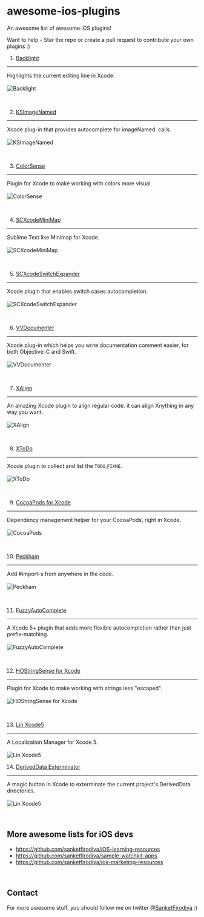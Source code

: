 # awesome-ios-plugins
An awesome list of awesome iOS plugins!

Want to help - Star the repo or create a pull request to contribute your own plugins :)

1. [Backlight](https://github.com/limejelly/Backlight-for-XCode) 
---
Highlights the current editing line in Xcode.
<br/><br/>
![Backlight](https://github.com/sanketfirodiya/awesome-ios-plugins/blob/master/screenshots/Backlight.png)

<br/>

2. [KSImageNamed](https://github.com/ksuther/KSImageNamed-Xcode)
---
Xcode plug-in that provides autocomplete for imageNamed: calls.
<br/><br/>
![KSImageNamed](https://github.com/sanketfirodiya/awesome-ios-plugins/blob/master/screenshots/KSImageNamed.gif)

<br/>

3. [ColorSense](https://github.com/omz/ColorSense-for-Xcode)
---
Plugin for Xcode to make working with colors more visual.
<br/><br/>
![ColorSense](https://github.com/sanketfirodiya/awesome-ios-plugins/blob/master/screenshots/ColorSense.png)

<br/>

4. [SCXcodeMiniMap](https://github.com/stefanceriu/SCXcodeMiniMap)
---
Sublime Text like Minimap for Xcode.
<br/><br/>
![SCXcodeMiniMap](https://github.com/sanketfirodiya/awesome-ios-plugins/blob/master/screenshots/%20SCXcodeMiniMap.gif)

<br/>

5. [SCXcodeSwitchExpander](https://github.com/stefanceriu/SCXcodeSwitchExpander)
---
Xcode plugin that enables switch cases autocompletion.
<br/><br/>
![SCXcodeSwitchExpander](https://github.com/sanketfirodiya/awesome-ios-plugins/blob/master/screenshots/SCXcodeSwitchExpander.gif)

<br/>

6. [VVDocumenter](https://github.com/onevcat/VVDocumenter-Xcode)
---
Xcode plug-in which helps you write documentation comment easier, for both Objective-C and Swift.
<br/><br/>
![VVDocumenter](https://github.com/sanketfirodiya/awesome-ios-plugins/blob/master/screenshots/%20VVDocumenter.gif)

<br/>

7. [XAlign](https://github.com/qfish/XAlign)
---
An amazing Xcode plugin to align regular code. it can align Xnything in any way you want.
<br/><br/>
![XAlign](https://github.com/sanketfirodiya/awesome-ios-plugins/blob/master/screenshots/%20XAlign.gif)

<br/>

8. [XToDo](https://github.com/trawor/XToDo)
---
Xcode plugin to collect and list the `TODO`,`FIXME`.
<br/><br/>
![XToDo](https://github.com/sanketfirodiya/awesome-ios-plugins/blob/master/screenshots/XToDo.png)

<br/>

9. [CocoaPods for Xcode](https://github.com/kattrali/cocoapods-xcode-plugin)
---
Dependency management helper for your CocoaPods, right in Xcode.
<br/><br/>
![CocoaPods](https://github.com/sanketfirodiya/awesome-ios-plugins/blob/master/screenshots/Cocoapods.png)

<br/>

10. [Peckham](https://github.com/markohlebar/Peckham)
---
Add #import-s from anywhere in the code.
<br/><br/>
![Peckham](https://github.com/sanketfirodiya/awesome-ios-plugins/blob/master/screenshots/Peckham.gif)

<br/>

11. [FuzzyAutoComplete](https://github.com/FuzzyAutocomplete/FuzzyAutocompletePlugin)
---
A Xcode 5+ plugin that adds more flexible autocompletion rather than just prefix-matching.
<br/><br/>
![FuzzyAutoComplete](https://github.com/sanketfirodiya/awesome-ios-plugins/blob/master/screenshots/FuzzyAutoComplete.gif)

<br/>

12. [HOStringSense for Xcode](https://github.com/holtwick/HOStringSense-for-Xcode)
---
Plugin for Xcode to make working with strings less "escaped".
<br/><br/>
![HOStringSense for Xcode](https://github.com/sanketfirodiya/awesome-ios-plugins/blob/master/screenshots/HOStringSense.gif)

<br/>

13. [Lin Xcode5](https://github.com/questbeat/Lin-Xcode5)
---
A Localization Manager for Xcode 5.
<br/><br/>
![Lin Xcode5](https://github.com/sanketfirodiya/awesome-ios-plugins/blob/master/screenshots/Lin-Xcode.gif)

14. [DerivedData Exterminator](https://github.com/kattrali/deriveddata-exterminator)
---
A magic button in Xcode to exterminate the current project's DerivedData directories.
<br/><br/>
![Lin Xcode5](https://github.com/sanketfirodiya/awesome-ios-plugins/blob/master/screenshots/DerivedData.png)

<br/>

## More awesome lists for iOS devs
- https://github.com/sanketfirodiya/iOS-learning-resources
- https://github.com/sanketfirodiya/sample-watchkit-apps
- https://github.com/sanketfirodiya/ios-marketing-resources

<br/>

## Contact
For more awesome stuff, you should follow me on twitter [@SanketFirodiya](https://twitter.com/sanketfirodiya) :)
